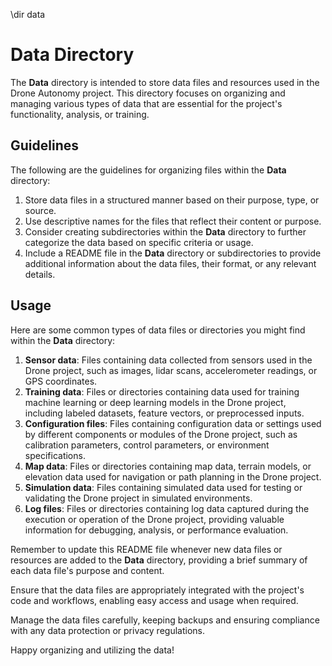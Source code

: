 \dir data

# Data Directory

The **Data** directory is intended to store data files and resources used in the Drone Autonomy project. This directory focuses on organizing and managing various types of data that are essential for the project's functionality, analysis, or training.

## Guidelines

The following are the guidelines for organizing files within the **Data** directory:

1. Store data files in a structured manner based on their purpose, type, or source.
2. Use descriptive names for the files that reflect their content or purpose.
3. Consider creating subdirectories within the **Data** directory to further categorize the data based on specific criteria or usage.
4. Include a README file in the **Data** directory or subdirectories to provide additional information about the data files, their format, or any relevant details.

## Usage

Here are some common types of data files or directories you might find within the **Data** directory:

1. **Sensor data**: Files containing data collected from sensors used in the Drone project, such as images, lidar scans, accelerometer readings, or GPS coordinates.
2. **Training data**: Files or directories containing data used for training machine learning or deep learning models in the Drone project, including labeled datasets, feature vectors, or preprocessed inputs.
3. **Configuration files**: Files containing configuration data or settings used by different components or modules of the Drone project, such as calibration parameters, control parameters, or environment specifications.
4. **Map data**: Files or directories containing map data, terrain models, or elevation data used for navigation or path planning in the Drone project.
5. **Simulation data**: Files containing simulated data used for testing or validating the Drone project in simulated environments.
6. **Log files**: Files or directories containing log data captured during the execution or operation of the Drone project, providing valuable information for debugging, analysis, or performance evaluation.

Remember to update this README file whenever new data files or resources are added to the **Data** directory, providing a brief summary of each data file's purpose and content.

Ensure that the data files are appropriately integrated with the project's code and workflows, enabling easy access and usage when required.

Manage the data files carefully, keeping backups and ensuring compliance with any data protection or privacy regulations.

Happy organizing and utilizing the data!